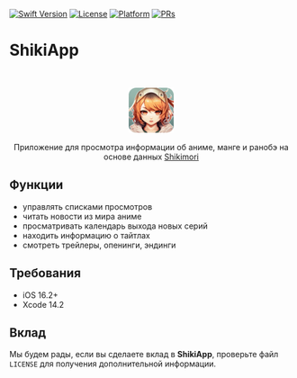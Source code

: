 
[![Swift Version][swift-image]][swift-url]
[![License][license-image]][license-url]
[![Platform][platform-image]][platform-url]
[![PRs][prs-image]][prs-url]

[swift-image]: https://img.shields.io/badge/Swift-5.7-orange.svg
[swift-url]: https://swift.org/
[license-image]: https://img.shields.io/badge/License-MIT-blue.svg
[license-url]: LICENSE
[platform-image]: https://img.shields.io/badge/Platform-ios-purple.svg
[platform-url]: http://cocoapods.org/pods/LFAlertController
[prs-image]: https://img.shields.io/badge/PRs-welcome-brightgreen.svg?style=flat-square
[prs-url]: http://makeapullrequest.com

# ShikiApp
<br />
<p align="center">
  <a href="https://github.com/speaker378/ShikiApp">
    <img src="logo.png" alt="Logo" width="80" height="80">
  </a>
  <p align="center">
    Приложение для просмотра информации об аниме, манге и ранобэ на основе данных <a href="https://shikimori.one"> Shikimori </a>
  </p>
</p>

## Функции

-  управлять списками просмотров
-  читать новости из мира аниме
-  просматривать календарь выхода новых серий
-  находить информацию о тайтлах
-  смотреть трейлеры, опенинги, эндинги

## Требования

- iOS 16.2+
- Xcode 14.2

## Вклад

Мы будем рады, если вы сделаете вклад в **ShikiApp**, проверьте файл ``LICENSE`` для получения дополнительной информации.

